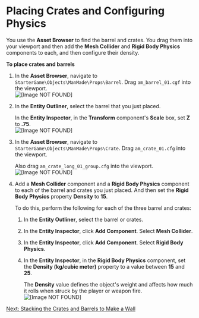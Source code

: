 # Placing Crates and Configuring Physics<a name="physics-placecrates"></a>

You use the **Asset Browser** to find the barrel and crates\. You drag them into your viewport and then add the **Mesh Collider** and **Rigid Body Physics** components to each, and then configure their density\. 

**To place crates and barrels**

1. In the **Asset Browser**, navigate to `StarterGame\Objects\ManMade\Props\Barrel`\. Drag `am_barrel_01.cgf` into the viewport\.  
![\[Image NOT FOUND\]](http://docs.aws.amazon.com/lumberyard/latest/gettingstartedguide/images/physics-placecrates-assetbrowser.png)

1. In the **Entity Outliner**, select the barrel that you just placed\.

   In the **Entity Inspector**, in the **Transform** component's **Scale** box, set **Z** to **\.75**\.  
![\[Image NOT FOUND\]](http://docs.aws.amazon.com/lumberyard/latest/gettingstartedguide/images/physics-placecrates-transform.png)

1. In the **Asset Browser**, navigate to `StarterGame\Objects\ManMade\Props\Crate`\. Drag `am_crate_01.cfg` into the viewport\.

   Also drag `am_crate_long_01_group.cfg` into the viewport\.  
![\[Image NOT FOUND\]](http://docs.aws.amazon.com/lumberyard/latest/gettingstartedguide/images/physics-placecrates-crates.png)

1. Add a **Mesh Collider** component and a **Rigid Body Physics** component to each of the barrel and crates you just placed\. And then set the **Rigid Body Physics** property **Density** to **15**\.

   To do this, perform the following for each of the three barrel and crates:

   1. In the **Entity Outliner**, select the barrel or crates\.

   1. In the **Entity Inspector**, click **Add Component**\. Select **Mesh Collider**\.

   1. In the **Entity Inspector**, click **Add Component**\. Select **Rigid Body Physics**\.

   1. In the **Entity Inspector**, in the **Rigid Body Physics** component, set the **Density \(kg/cubic meter\)** property to a value between **15** and **25**\.

      The **Density** value defines the object's weight and affects how much it rolls when struck by the player or weapon fire\.   
![\[Image NOT FOUND\]](http://docs.aws.amazon.com/lumberyard/latest/gettingstartedguide/images/physics-placecrates-density.png)

[Next: Stacking the Crates and Barrels to Make a Wall](physics-organize.md)